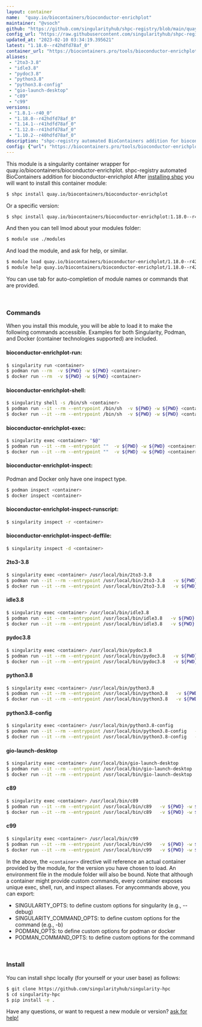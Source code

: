 ```yaml
---
layout: container
name:  "quay.io/biocontainers/bioconductor-enrichplot"
maintainer: "@vsoch"
github: "https://github.com/singularityhub/shpc-registry/blob/main/quay.io/biocontainers/bioconductor-enrichplot/container.yaml"
config_url: "https://raw.githubusercontent.com/singularityhub/shpc-registry/main/quay.io/biocontainers/bioconductor-enrichplot/container.yaml"
updated_at: "2023-02-10 03:34:19.395621"
latest: "1.18.0--r42hdfd78af_0"
container_url: "https://biocontainers.pro/tools/bioconductor-enrichplot"
aliases:
 - "2to3-3.8"
 - "idle3.8"
 - "pydoc3.8"
 - "python3.8"
 - "python3.8-config"
 - "gio-launch-desktop"
 - "c89"
 - "c99"
versions:
 - "1.8.1--r40_0"
 - "1.18.0--r42hdfd78af_0"
 - "1.14.1--r41hdfd78af_0"
 - "1.12.0--r41hdfd78af_0"
 - "1.10.2--r40hdfd78af_0"
description: "shpc-registry automated BioContainers addition for bioconductor-enrichplot"
config: {"url": "https://biocontainers.pro/tools/bioconductor-enrichplot", "maintainer": "@vsoch", "description": "shpc-registry automated BioContainers addition for bioconductor-enrichplot", "latest": {"1.18.0--r42hdfd78af_0": "sha256:e85aafcfe1ebef3bda75295b3a3bc833d46ff1f040f045feeb9841197f185706"}, "tags": {"1.8.1--r40_0": "sha256:a93ee7cd49c5cd502f995c32314a170e68ee9847998ca538036c62cfa36d6872", "1.18.0--r42hdfd78af_0": "sha256:e85aafcfe1ebef3bda75295b3a3bc833d46ff1f040f045feeb9841197f185706", "1.14.1--r41hdfd78af_0": "sha256:180eb64eff1ac49bdfc167a20c486d8552e71b74ea2fb3c78e585533d2ddaf41", "1.12.0--r41hdfd78af_0": "sha256:80e9bbb981f2fc596ac77b71e7952d52928e07418d1c79dc5ed822b3f3f4e624", "1.10.2--r40hdfd78af_0": "sha256:5a5ede3c3ddb589ab143289f63b65329a66f37bd924f63988f68ae4e147cdb8d"}, "docker": "quay.io/biocontainers/bioconductor-enrichplot", "aliases": {"2to3-3.8": "/usr/local/bin/2to3-3.8", "idle3.8": "/usr/local/bin/idle3.8", "pydoc3.8": "/usr/local/bin/pydoc3.8", "python3.8": "/usr/local/bin/python3.8", "python3.8-config": "/usr/local/bin/python3.8-config", "gio-launch-desktop": "/usr/local/bin/gio-launch-desktop", "c89": "/usr/local/bin/c89", "c99": "/usr/local/bin/c99"}}
---
```


This module is a singularity container wrapper for quay.io/biocontainers/bioconductor-enrichplot.
shpc-registry automated BioContainers addition for bioconductor-enrichplot
After [installing shpc](#install) you will want to install this container module:


```bash
$ shpc install quay.io/biocontainers/bioconductor-enrichplot
```

Or a specific version:

```bash
$ shpc install quay.io/biocontainers/bioconductor-enrichplot:1.18.0--r42hdfd78af_0
```

And then you can tell lmod about your modules folder:

```bash
$ module use ./modules
```

And load the module, and ask for help, or similar.

```bash
$ module load quay.io/biocontainers/bioconductor-enrichplot/1.18.0--r42hdfd78af_0
$ module help quay.io/biocontainers/bioconductor-enrichplot/1.18.0--r42hdfd78af_0
```

You can use tab for auto-completion of module names or commands that are provided.

<br>

### Commands

When you install this module, you will be able to load it to make the following commands accessible.
Examples for both Singularity, Podman, and Docker (container technologies supported) are included.

#### bioconductor-enrichplot-run:

```bash
$ singularity run <container>
$ podman run --rm  -v ${PWD} -w ${PWD} <container>
$ docker run --rm  -v ${PWD} -w ${PWD} <container>
```

#### bioconductor-enrichplot-shell:

```bash
$ singularity shell -s /bin/sh <container>
$ podman run --it --rm --entrypoint /bin/sh  -v ${PWD} -w ${PWD} <container>
$ docker run --it --rm --entrypoint /bin/sh  -v ${PWD} -w ${PWD} <container>
```

#### bioconductor-enrichplot-exec:

```bash
$ singularity exec <container> "$@"
$ podman run --it --rm --entrypoint ""  -v ${PWD} -w ${PWD} <container> "$@"
$ docker run --it --rm --entrypoint ""  -v ${PWD} -w ${PWD} <container> "$@"
```

#### bioconductor-enrichplot-inspect:

Podman and Docker only have one inspect type.

```bash
$ podman inspect <container>
$ docker inspect <container>
```

#### bioconductor-enrichplot-inspect-runscript:

```bash
$ singularity inspect -r <container>
```

#### bioconductor-enrichplot-inspect-deffile:

```bash
$ singularity inspect -d <container>
```


#### 2to3-3.8

```bash
$ singularity exec <container> /usr/local/bin/2to3-3.8
$ podman run --it --rm --entrypoint /usr/local/bin/2to3-3.8   -v ${PWD} -w ${PWD} <container> -c " $@"
$ docker run --it --rm --entrypoint /usr/local/bin/2to3-3.8   -v ${PWD} -w ${PWD} <container> -c " $@"
```


#### idle3.8

```bash
$ singularity exec <container> /usr/local/bin/idle3.8
$ podman run --it --rm --entrypoint /usr/local/bin/idle3.8   -v ${PWD} -w ${PWD} <container> -c " $@"
$ docker run --it --rm --entrypoint /usr/local/bin/idle3.8   -v ${PWD} -w ${PWD} <container> -c " $@"
```


#### pydoc3.8

```bash
$ singularity exec <container> /usr/local/bin/pydoc3.8
$ podman run --it --rm --entrypoint /usr/local/bin/pydoc3.8   -v ${PWD} -w ${PWD} <container> -c " $@"
$ docker run --it --rm --entrypoint /usr/local/bin/pydoc3.8   -v ${PWD} -w ${PWD} <container> -c " $@"
```


#### python3.8

```bash
$ singularity exec <container> /usr/local/bin/python3.8
$ podman run --it --rm --entrypoint /usr/local/bin/python3.8   -v ${PWD} -w ${PWD} <container> -c " $@"
$ docker run --it --rm --entrypoint /usr/local/bin/python3.8   -v ${PWD} -w ${PWD} <container> -c " $@"
```


#### python3.8-config

```bash
$ singularity exec <container> /usr/local/bin/python3.8-config
$ podman run --it --rm --entrypoint /usr/local/bin/python3.8-config   -v ${PWD} -w ${PWD} <container> -c " $@"
$ docker run --it --rm --entrypoint /usr/local/bin/python3.8-config   -v ${PWD} -w ${PWD} <container> -c " $@"
```


#### gio-launch-desktop

```bash
$ singularity exec <container> /usr/local/bin/gio-launch-desktop
$ podman run --it --rm --entrypoint /usr/local/bin/gio-launch-desktop   -v ${PWD} -w ${PWD} <container> -c " $@"
$ docker run --it --rm --entrypoint /usr/local/bin/gio-launch-desktop   -v ${PWD} -w ${PWD} <container> -c " $@"
```


#### c89

```bash
$ singularity exec <container> /usr/local/bin/c89
$ podman run --it --rm --entrypoint /usr/local/bin/c89   -v ${PWD} -w ${PWD} <container> -c " $@"
$ docker run --it --rm --entrypoint /usr/local/bin/c89   -v ${PWD} -w ${PWD} <container> -c " $@"
```


#### c99

```bash
$ singularity exec <container> /usr/local/bin/c99
$ podman run --it --rm --entrypoint /usr/local/bin/c99   -v ${PWD} -w ${PWD} <container> -c " $@"
$ docker run --it --rm --entrypoint /usr/local/bin/c99   -v ${PWD} -w ${PWD} <container> -c " $@"
```



In the above, the `<container>` directive will reference an actual container provided
by the module, for the version you have chosen to load. An environment file in the
module folder will also be bound. Note that although a container
might provide custom commands, every container exposes unique exec, shell, run, and
inspect aliases. For anycommands above, you can export:

 - SINGULARITY_OPTS: to define custom options for singularity (e.g., --debug)
 - SINGULARITY_COMMAND_OPTS: to define custom options for the command (e.g., -b)
 - PODMAN_OPTS: to define custom options for podman or docker
 - PODMAN_COMMAND_OPTS: to define custom options for the command

<br>

### Install

You can install shpc locally (for yourself or your user base) as follows:

```bash
$ git clone https://github.com/singularityhub/singularity-hpc
$ cd singularity-hpc
$ pip install -e .
```

Have any questions, or want to request a new module or version? [ask for help!](https://github.com/singularityhub/singularity-hpc/issues)
